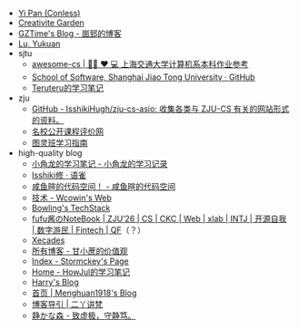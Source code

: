 
- [Yi Pan (Conless)](https://conless.dev/)
- [Creativite Garden](https://blog.shad0wash.cc/)
- [GZTime's Blog - 崮郅的博客](https://blog.gzti.me/)
- [Lu, Yukuan](https://lyk-love.cn/)
- sjtu
	- [awesome-cs | 👨‍💻 ❤️ 💻 上海交通大学计算机系本科作业参考](https://sjtu-cse.github.io/awesome-cs)
	- [School of Software, Shanghai Jiao Tong University · GitHub](https://github.com/SJTU-SE)
	- [Teruteru的学习笔记](http://teruteru.space/)
- zju
	- [GitHub - IsshikiHugh/zju-cs-asio: 收集各类与 ZJU-CS 有关的网站形式的资料。](https://github.com/IsshikiHugh/zju-cs-asio)
	- [名校公开课程评价网](https://conanhujinming.github.io/comments-for-awesome-courses/index.html)
	- [图灵班学习指南](https://zju-turing.github.io/TuringCourses)
- high-quality blog
	- [小角龙的学习笔记 - 小角龙的学习记录](https://zhang-each.github.io/My-CS-Notebook)
	- [Isshiki修 · 语雀](https://www.yuque.com/isshikixiu)
	- [咸鱼暄的代码空间！ - 咸鱼暄的代码空间](https://xuan-insr.github.io/)
	- [技术 - Wcowin's Web](https://wcowin.work/blog/indexblog.html)
	- [Bowling's TechStack](https://note.bowling233.top/)
	- [fufu酱のNoteBook | ZJU’26 | CS | CKC | Web | xlab | INTJ | 开源自我 | 数字游民 | Fintech | QF](https://csfufu.life/)（？）
	- [Xecades](https://xecades.xyz/)
	- [所有博客 - 甘小蔗的价值观](https://gxzv.com/blog/)
	- [Index - Stormckey's Page](https://stormckey.github.io/)
	- [Home - HowJul的学习笔记](https://note.howjul.com/)
	- [Harry's Blog](https://harry-hhj.github.io/)
	- [首页 | Menghuan1918's Blog](https://blog.menghuan1918.com/)
	- [博客导引 | 二丫讲梵](https://wiki.eryajf.net/pages/b2f34c/)
	- [静かな森 - 致虚极，守静笃。](https://innei.in/)
